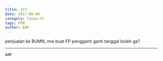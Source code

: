 ```yaml
---
title: 227
date: 2017-06-06
category: Tanya-SC
tags: PPN
author: AAR
---
```


penjualan ke BUMN, mw buat FP pengganti ganti tanggal boleh ga?

---



`AAR`
